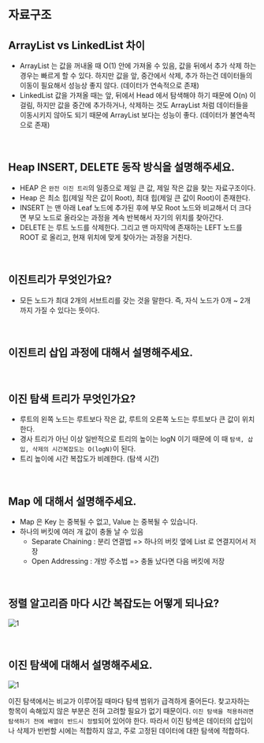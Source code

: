 # `자료구조`

## ArrayList vs LinkedList 차이

- ArrayList 는 값을 꺼내올 때 O(1) 안에 가져올 수 있음, 값을 뒤에서 추가 삭제 하는 경우는 빠르게 할 수 있다. 하지만 값을 앞, 중간에서 삭제, 추가 하는건 데이터들의 이동이 필요해서 성능상 좋지 않다. (데이터가 연속적으로 존재)
- LinkedList 값을 가져올 때는 앞, 뒤에서 Head 에서 탐색해야 하기 때문에 O(n) 이 걸림, 하지만 값을 중간에 추가하거나, 삭제하는 것도 ArrayList 처럼 데이터들을 이동시키지 않아도 되기 때문에 ArrayList 보다는 성능이 좋다. (데이터가 불연속적으로 존재)

<br>

## Heap INSERT, DELETE 동작 방식을 설명해주세요.

- HEAP 은 `완전 이진 트리`의 일종으로 제일 큰 값, 제일 작은 값을 찾는 자료구조이다.
- Heap 은 최소 힙(제일 작은 값이 Root), 최대 힙(제일 큰 값이 Root)이 존재한다. 
- INSERT 는 맨 아래 Leaf 노드에 추가된 후에 부모 Root 노드와 비교해서 더 크다면 부모 노드로 올라오는 과정을 계속 반복해서 자기의 위치를 찾아간다.
- DELETE 는 루트 노드를 삭제한다. 그리고 맨 마지막에 존재하는 LEFT 노드를 ROOT 로 올리고, 현재 위치에 맞게 찾아가는 과정을 거친다.

<br>

## 이진트리가 무엇인가요?

- 모든 노드가 최대 2개의 서브트리를 갖는 것을 말한다. 즉, 자식 노드가 0개 ~ 2개 까지 가질 수 있다는 뜻이다. 

<br>

## 이진트리 삽입 과정에 대해서 설명해주세요. 

<br>

## 이진 탐색 트리가 무엇인가요?

- 루트의 왼쪽 노드는 루트보다 작은 값, 루트의 오른쪽 노드는 루트보다 큰 값이 위치한다. 
- 경사 트리가 아닌 이상 일반적으로 트리의 높이는 logN 이기 때문에 이 때 `탐색, 삽입, 삭제의 시간복잡도는 O(logN)`이 된다.
- 트리 높이에 시간 복잡도가 비례한다. (탐색 시간)

<br>

## Map 에 대해서 설명해주세요. 

- Map 은 Key 는 중복될 수 없고, Value 는 중복될 수 있습니다.
- 하나의 버킷에 여러 개 값이 충돌 날 수 있음
  - Separate Chaining : 분리 연결법 => 하나의 버킷 옆에 List 로 연결지어서 저장
  - Open Addressing : 개방 주소법 => 충돌 났다면 다음 버킷에 저장

<br>

## 정렬 알고리즘 마다 시간 복잡도는 어떻게 되나요? 

![1](https://img1.daumcdn.net/thumb/R1280x0/?scode=mtistory2&fname=https%3A%2F%2Fblog.kakaocdn.net%2Fdn%2FILcRQ%2FbtqAVGGm10z%2FP6KkQjprSAxNyVBBgpXRWk%2Fimg.png)

<br>

## 이진 탐색에 대해서 설명해주세요. 

![1](https://img1.daumcdn.net/thumb/R1280x0/?scode=mtistory2&fname=https%3A%2F%2Fblog.kakaocdn.net%2Fdn%2FbQ6Vxe%2FbtqBDYefh2g%2FKHfFVCkTOPnXxBi7wgBDZ1%2Fimg.png)

이진 탐색에서는 비교가 이루어질 때마다 탐색 범위가 급격하게 줄어든다. 찾고자하는 항목이 속해있지 않은 부분은 전혀 고려할 필요가 없기 때문이다. `이진 탐색을 적용하려면 탐색하기 전에 배열이 반드시 정렬`되어 있어야 한다. 따라서 이진 탐색은 데이터의 삽입이나 삭제가 빈번할 시에는 적합하지 않고, 주로 고정된 데이터에 대한 탐색에 적합하다.

<br> 

